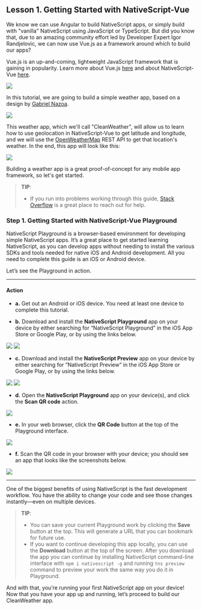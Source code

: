 ## Lesson 1. Getting Started with NativeScript-Vue

We know we can use Angular to build NativeScript apps, or simply build with "vanilla" NativeScript using JavaScript or TypeScript. But did you know that, due to an amazing community effort led by Developer Expert Igor Randjelovic, we can now use Vue.js as a framework around which to build our apps?

Vue.js is an up-and-coming, lightweight JavaScript framework that is gaining in popularity. Learn more about Vue.js [here](https://vuejs.org) and about NativeScript-Vue [here](https://nativescript-vue.org).

![](images/nativescript-vue-logo.jpg)

In this tutorial, we are going to build a simple weather app, based on a design by  [Gabriel Nazoa](https://www.behance.net/gallery/22645245/Weather-app). 

![](images/design.gif)

This weather app, which we'll call "CleanWeather", will allow us to learn how to use geolocation in NativeScript-Vue to get latitude and longitude, and we will use the [OpenWeatherMap](https://openweathermap.org/api) REST API to get that location's weather. In the end, this app will look like this:

![](images/completed-app.png)

Building a weather app is a great proof-of-concept for any mobile app framework, so let's get started. 

> **TIP**:
> * If you run into problems working through this guide, [Stack Overflow](https://stackoverflow.com/tags/nativescript/info) is a great place to reach out for help.


### Step 1. Getting Started with NativeScript-Vue Playground

NativeScript Playground is a browser-based environment for developing simple NativeScript apps. It’s a great place to get started learning NativeScript, as you can develop apps without needing to install the various SDKs and tools needed for native iOS and Android development. All you need to complete this guide is an iOS or Android device.

Let’s see the Playground in action.

<hr data-action="start" />

#### Action

* **a.** Get out an Android or iOS device. You need at least one device to complete this tutorial.

* **b.** Download and install the **NativeScript Playground** app on your device by either searching for “NativeScript Playground” in the iOS App Store or Google Play, or by using the links below.

[![](images/app-store.png)](https://itunes.apple.com/us/app/nativescript-playground/id1263543946?mt=8&ls=1)
[![](images/google-play.png)](https://play.google.com/store/apps/details?id=org.nativescript.play)

* **c.** Download and install the **NativeScript Preview** app on your device by either searching for “NativeScript Preview” in the iOS App Store or Google Play, or by using the links below.

[![](images/app-store.png)](https://itunes.apple.com/us/app/nativescript-preview/id1264484702?mt=8)
[![](images/google-play.png)](https://play.google.com/store/apps/details?id=org.nativescript.preview)

* **d.** Open the **NativeScript Playground** app on your device(s), and click the **Scan QR code** action.

![](images/scan-qr-code.png)

* **e.** In your web browser, click the **QR Code** button at the top of the Playground interface.

![](images/generate-qr-code.png)

* **f.** Scan the QR code in your browser with your device; you should see an app that looks like the screenshots below.

![](images/android.png)

<hr data-action="end" />

One of the biggest benefits of using NativeScript is the fast development workflow. You have the ability to change your code and see those changes instantly—even on multiple devices.

> **TIP**:
> * You can save your current Playground work by clicking the **Save** button at the top. This will generate a URL that you can bookmark for future use.
> * If you want to continue developing this app locally, you can use the **Download** button at the top of the screen. After you download the app you can continue by installing NativeScript command-line interface with `npm i nativescript -g` and running `tns preview` command to preview your work the same way you do it in Playground.

And with that, you’re running your first NativeScript app on your device! Now that you have your app up and running, let’s proceed to build our CleanWeather app.
